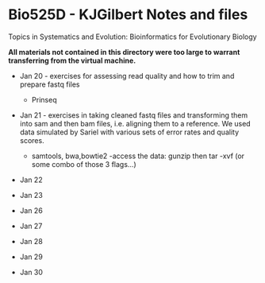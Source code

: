 Bio525D - KJGilbert Notes and files
=======

Topics in Systematics and Evolution:
Bioinformatics for Evolutionary Biology

**All materials not contained in this directory were too large to warrant transferring from the virtual machine.**

- Jan 20 - exercises for assessing read quality and how to trim and prepare fastq files
	- Prinseq

- Jan 21 - exercises in taking cleaned fastq files and transforming them into sam and then bam files, i.e. aligning them to a reference. We used data simulated by Sariel with various sets of error rates and quality scores.
	- samtools, bwa,bowtie2
	-access the data: gunzip then tar -xvf (or some combo of those 3 flags...)

- Jan 22

- Jan 23

- Jan 26

- Jan 27

- Jan 28

- Jan 29

- Jan 30 